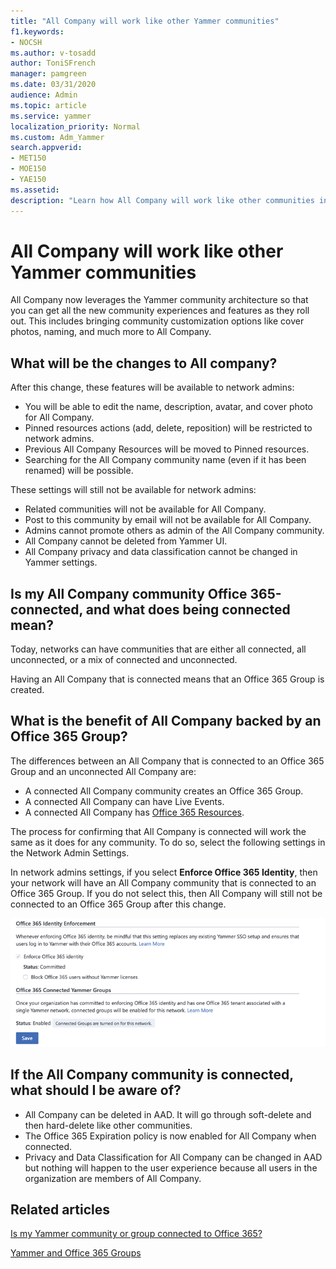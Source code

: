 ```yaml
---
title: "All Company will work like other Yammer communities"
f1.keywords:
- NOCSH
ms.author: v-tosadd
author: ToniSFrench
manager: pamgreen
ms.date: 03/31/2020
audience: Admin
ms.topic: article
ms.service: yammer
localization_priority: Normal
ms.custom: Adm_Yammer
search.appverid:
- MET150
- MOE150
- YAE150
ms.assetid: 
description: "Learn how All Company will work like other communities in Yammer."
---
```


# All Company will work like other Yammer communities

All Company now leverages the Yammer community architecture so that you can get all the new community experiences and features as they roll out. This includes bringing community customization options like cover photos, naming, and much more to All Company.

## What will be the changes to All company?

After this change, these features will be available to network admins:

- You will be able to edit the name, description, avatar, and cover photo for All Company.
- Pinned resources actions (add, delete, reposition) will be restricted to network admins.
- Previous All Company Resources will be moved to Pinned resources.  
- Searching for the All Company community name (even if it has been renamed) will be possible.

These settings will still not be available for network admins:

- Related communities will not be available for All Company.
- Post to this community by email will not be available for All Company.
- Admins cannot promote others as admin of the All Company community.
- All Company cannot be deleted from Yammer UI.  
- All Company privacy and data classification cannot be changed in Yammer settings.

## Is my All Company community Office 365-connected, and what does being connected mean?

Today, networks can have communities that are either all connected, all unconnected, or a mix of connected and unconnected.

Having an All Company that is connected means that an Office 365 Group is created.

## What is the benefit of All Company backed by an Office 365 Group?

The differences between an All Company that is connected to an Office 365 Group and an unconnected All Company are:

- A connected All Company community creates an Office 365 Group.
- A connected All Company can have Live Events.
- A connected All Company has [Office 365 Resources](https://docs.microsoft.com/yammer/manage-yammer-groups/yammer-and-office-365-groups?redirectSourcePath=%252farticle%252fd8c239dc-a48b-47ab-b85e-6b4b8191a869
).

The process for confirming that All Company is connected will work the same as it does for any community. To do so, select the following settings in the Network Admin Settings.  

In network admins settings, if you select **Enforce Office 365 Identity**, then your network will have an All Company community that is connected to an Office 365 Group. If you do not select this, then All Company will still not be connected to an Office 365 Group after this change.

![Office 365 Identity Enforcement](../media/710d82b4-a6fa-43bf-b609-8f2fc80fab52.png)

## If the All Company community is connected, what should I be aware of?

- All Company can be deleted in AAD. It will go through soft-delete and then hard-delete like other communities.
- The Office 365 Expiration policy is now enabled for All Company when connected.
- Privacy and Data Classification for All Company can be changed in AAD but nothing will happen to the user experience because all users in the organization are members of All Company.

## Related articles

[Is my Yammer community or group connected to Office 365?](https://support.office.com/en-us/article/is-my-community-or-group-connected-to-microsoft-365-f592296f-4158-43d8-b711-d77c35db826e)

[Yammer and Office 365 Groups](https://docs.microsoft.com/yammer/manage-yammer-groups/yammer-and-office-365-groups?redirectSourcePath=%252farticle%252fd8c239dc-a48b-47ab-b85e-6b4b8191a869)
